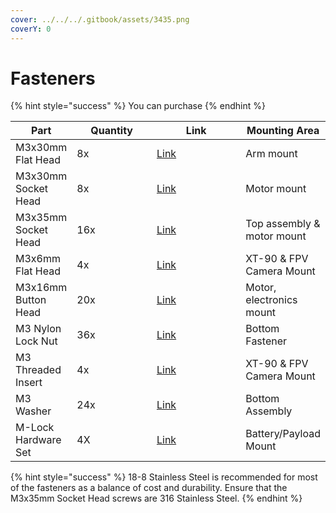 ```yaml
---
cover: ../../../.gitbook/assets/3435.png
coverY: 0
---
```


# Fasteners

{% hint style="success" %}
You can purchase
{% endhint %}

<table><thead><tr><th>Part</th><th width="118">Quantity</th><th width="140">Link</th><th>Mounting Area</th></tr></thead><tbody><tr><td>M3x30mm Flat Head</td><td>8x</td><td><a href="https://www.mcmaster.com/92125A140/">Link</a></td><td>Arm mount</td></tr><tr><td>M3x30mm Socket Head</td><td>8x</td><td><a href="https://www.mcmaster.com/91292A022/">Link</a></td><td>Motor mount</td></tr><tr><td>M3x35mm Socket Head</td><td>16x</td><td><a href="https://www.mcmaster.com/92290A763/">Link</a></td><td>Top assembly &#x26; motor mount</td></tr><tr><td>M3x6mm Flat Head</td><td>4x</td><td><a href="https://www.mcmaster.com/92125A126/">Link</a></td><td>XT-90 &#x26; FPV Camera Mount</td></tr><tr><td>M3x16mm Button Head</td><td>20x</td><td><a href="https://www.mcmaster.com/92095A184/">Link</a></td><td>Motor, electronics mount</td></tr><tr><td>M3 Nylon Lock Nut</td><td>36x</td><td><a href="https://www.mcmaster.com/93625A100/">Link</a></td><td>Bottom Fastener</td></tr><tr><td>M3 Threaded Insert</td><td>4x</td><td><a href="https://www.googleadservices.com/pagead/aclk?sa=L&#x26;ai=DChcSEwiHjamMwpmJAxWfSkcBHa_0PA0YABALGgJxdQ&#x26;ae=2&#x26;co=1&#x26;gclid=CjwKCAjwjsi4BhB5EiwAFAL0YLDzh-quFKZViITE91FhclWrvX84cer987slNAVIebOH1915PqxL0RoCWoUQAvD_BwE&#x26;ohost=www.google.com&#x26;cid=CAESV-D2yJGVkNPYhvhUOPEVP2xthTDzz58g7Ly9VbO4QFdvajcUMuz1ea1kes5BMYlmWUrgazzHIo7gzbZFH0Lt-gtgibgD6TvLMF2QRGO6VXbe8xuqP6sAsw&#x26;sig=AOD64_2K9rZmY0QN-z2FpDxjRIGQhSG90Q&#x26;q&#x26;adurl&#x26;ved=2ahUKEwiXhKOMwpmJAxXwKFkFHZ2KCqkQ0Qx6BAgQEAE">Link</a></td><td>XT-90 &#x26; FPV Camera Mount</td></tr><tr><td>M3 Washer</td><td>24x</td><td><a href="https://www.mcmaster.com/98689A112/">Link</a></td><td>Bottom Assembly</td></tr><tr><td>M-Lock Hardware Set</td><td>4X</td><td><a href="https://amzn.to/3Bmuh7u">Link</a></td><td>Battery/Payload Mount</td></tr></tbody></table>

{% hint style="success" %}
18-8 Stainless Steel is recommended for most of the fasteners as a balance of cost and durability. Ensure that the M3x35mm Socket Head screws are 316 Stainless Steel.&#x20;
{% endhint %}




